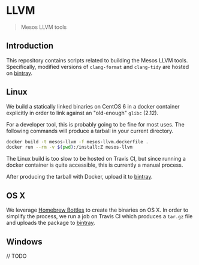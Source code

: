 # LLVM

> Mesos LLVM tools

## Introduction

This repository contains scripts related to building the Mesos LLVM tools.
Specifically, modified versions of `clang-format` and `clang-tidy`
are hosted on [bintray].

## Linux

We build a statically linked binaries on CentOS 6 in a docker container
explicitly in order to link against an "old-enough" `glibc` (2.12).

For a developer tool, this is probably going to be fine for most uses.
The following commands will produce a tarball in your current directory.

```bash
docker build -t mesos-llvm -f mesos-llvm.dockerfile .
docker run --rm -v $(pwd):/install:Z mesos-llvm
```

The Linux build is too slow to be hosted on Travis CI, but since running
a docker container is quite accessible, this is currently a manual process.

After producing the tarball with Docker, upload it to [bintray].

## OS X

We leverage [Homebrew Bottles](brew-bottles) to create the binaries on OS X.
In order to simplify the process, we run a job on Travis CI which produces
a `tar.gz` file and uploads the package to [bintray].

[brew-bottles]: https://github.com/Homebrew/brew/blob/master/docs/Bottles.md

## Windows

// TODO

[bintray]: https://bintray.com/apache/mesos/llvm
